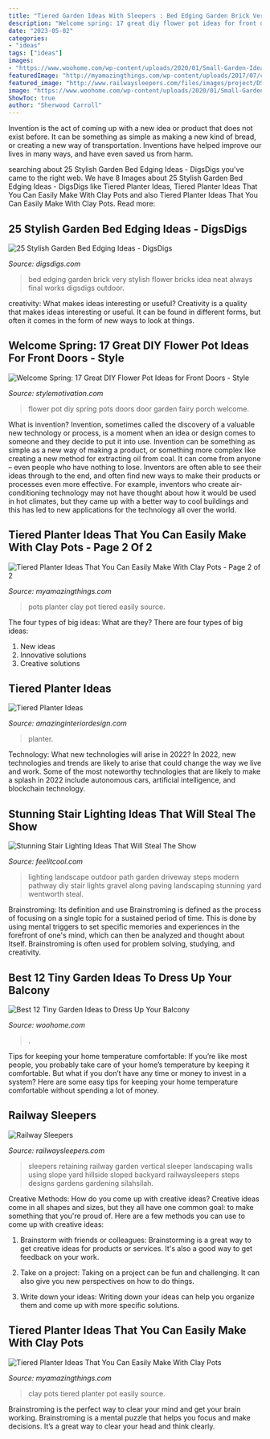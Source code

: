 ```yaml
---
title: "Tiered Garden Ideas With Sleepers : Bed Edging Garden Brick Very Stylish Flower Bricks Idea Neat Always Final Works Digsdigs Outdoor"
description: "Welcome spring: 17 great diy flower pot ideas for front doors"
date: "2023-05-02"
categories:
- "ideas"
tags: ["ideas"]
images:
- "https://www.woohome.com/wp-content/uploads/2020/01/Small-Garden-Ideas-for-Balcony-4-1.jpg"
featuredImage: "http://myamazingthings.com/wp-content/uploads/2017/07/clay-pot-ideas-5.jpeg"
featured_image: "http://www.railwaysleepers.com/files/images/project/DSC014670_lg.jpg"
image: "https://www.woohome.com/wp-content/uploads/2020/01/Small-Garden-Ideas-for-Balcony-4-1.jpg"
ShowToc: true
author: "Sherwood Carroll"
---
```



Invention is the act of coming up with a new idea or product that does not exist before. It can be something as simple as making a new kind of bread, or creating a new way of transportation. Inventions have helped improve our lives in many ways, and have even saved us from harm.

	

		
searching about 25 Stylish Garden Bed Edging Ideas - DigsDigs you've came to the right web. We have 8 Images about 25 Stylish Garden Bed Edging Ideas - DigsDigs like Tiered Planter Ideas, Tiered Planter Ideas That You Can Easily Make With Clay Pots and also Tiered Planter Ideas That You Can Easily Make With Clay Pots. Read more:
		
    
## 25 Stylish Garden Bed Edging Ideas - DigsDigs

<img loading=lazy src="https://www.digsdigs.com/photos/2019/03/05-red-brick-garden-bed-edging-is-a-stylish-idea-with-a-very-neat-final-look-it-always-works.jpg" onerror="this.onerror=null;this.src='https://tse4.mm.bing.net/th?id=OIP.y6udfkqeCxyy5mkm3JMF3wHaKp&amp;pid=15.1';" alt="25 Stylish Garden Bed Edging Ideas - DigsDigs">

_Source: digsdigs.com_

>bed edging garden brick very stylish flower bricks idea neat always final works digsdigs outdoor. 

	

creativity: What makes ideas interesting or useful?
Creativity is a quality that makes ideas interesting or useful. It can be found in different forms, but often it comes in the form of new ways to look at things.

    
## Welcome Spring: 17 Great DIY Flower Pot Ideas For Front Doors - Style

<img loading=lazy src="https://cdn.homebnc.com/homeimg/2017/02/20-front-door-flower-pots-ideas-homebnc.jpg" onerror="this.onerror=null;this.src='https://tse1.mm.bing.net/th?id=OIP.ZmipmsRNbLW8hhKUOsLMywHaJ4&amp;pid=15.1';" alt="Welcome Spring: 17 Great DIY Flower Pot Ideas for Front Doors - Style">

_Source: stylemotivation.com_

>flower pot diy spring pots doors door garden fairy porch welcome. 

	

What is invention?
Invention, sometimes called the discovery of a valuable new technology or process, is a moment when an idea or design comes to someone and they decide to put it into use. Invention can be something as simple as a new way of making a product, or something more complex like creating a new method for extracting oil from coal. It can come from anyone – even people who have nothing to lose. Inventors are often able to see their ideas through to the end, and often find new ways to make their products or processes even more effective. For example, inventors who create air-conditioning technology may not have thought about how it would be used in hot climates, but they came up with a better way to cool buildings and this has led to new applications for the technology all over the world.

    
## Tiered Planter Ideas That You Can Easily Make With Clay Pots - Page 2 Of 2

<img loading=lazy src="https://myamazingthings.com/wp-content/uploads/2017/07/clay-pot-ideas-10.jpg" onerror="this.onerror=null;this.src='https://tse2.mm.bing.net/th?id=OIP.gpRJpQOb_RSHZo1GUD2jLwHaNK&amp;pid=15.1';" alt="Tiered Planter Ideas That You Can Easily Make With Clay Pots - Page 2 of 2">

_Source: myamazingthings.com_

>pots planter clay pot tiered easily source. 

	

The four types of big ideas: What are they?
There are four types of big ideas: 
1. New ideas 
2. Innovative solutions 
3. Creative solutions 

    
## Tiered Planter Ideas

<img loading=lazy src="http://www.amazinginteriordesign.com/wp-content/uploads/2019/10/fi-8.jpg" onerror="this.onerror=null;this.src='https://tse4.mm.bing.net/th?id=OIP.KlyisX0yPOdZLiB_c8GNRAHaJ4&amp;pid=15.1';" alt="Tiered Planter Ideas">

_Source: amazinginteriordesign.com_

>planter. 

	

Technology: What new technologies will arise in 2022?
In 2022, new technologies and trends are likely to arise that could change the way we live and work. Some of the most noteworthy technologies that are likely to make a splash in 2022 include autonomous cars, artificial intelligence, and blockchain technology.

    
## Stunning Stair Lighting Ideas That Will Steal The Show

<img loading=lazy src="http://feelitcool.com/wp-content/uploads/2016/06/steps-lighting-ideas7.jpg" onerror="this.onerror=null;this.src='https://tse3.mm.bing.net/th?id=OIP.ow44GwZ1a-e2LCPoAsMOcwHaLH&amp;pid=15.1';" alt="Stunning Stair Lighting Ideas That Will Steal The Show">

_Source: feelitcool.com_

>lighting landscape outdoor path garden driveway steps modern pathway diy stair lights gravel along paving landscaping stunning yard wentworth steal. 

	

Brainstroming: Its definition and use
Brainstroming is defined as the process of focusing on a single topic for a sustained period of time. This is done by using mental triggers to set specific memories and experiences in the forefront of one's mind, which can then be analyzed and thought about Itself. Brainstroming is often used for problem solving, studying, and creativity.

    
## Best 12 Tiny Garden Ideas To Dress Up Your Balcony

<img loading=lazy src="https://www.woohome.com/wp-content/uploads/2020/01/Small-Garden-Ideas-for-Balcony-4-1.jpg" onerror="this.onerror=null;this.src='https://tse3.mm.bing.net/th?id=OIP.rXrizuaBjXHJS3jTNYYRAgHaHa&amp;pid=15.1';" alt="Best 12 Tiny Garden Ideas to Dress Up Your Balcony">

_Source: woohome.com_

>. 

	

Tips for keeping your home temperature comfortable:
If you’re like most people, you probably take care of your home’s temperature by keeping it comfortable. But what if you don’t have any time or money to invest in a system? Here are some easy tips for keeping your home temperature comfortable without spending a lot of money.

    
## Railway Sleepers

<img loading=lazy src="http://www.railwaysleepers.com/files/images/project/DSC014670_lg.jpg" onerror="this.onerror=null;this.src='https://tse4.mm.bing.net/th?id=OIP.15RGgSuGmplpK4jhfZG2WAHaJ4&amp;pid=15.1';" alt="Railway Sleepers">

_Source: railwaysleepers.com_

>sleepers retaining railway garden vertical sleeper landscaping walls using slope yard hillside sloped backyard railwaysleepers steps designs gardens gardening silahsilah. 

	

Creative Methods: How do you come up with creative ideas?
Creative ideas come in all shapes and sizes, but they all have one common goal: to make something that you're proud of. Here are a few methods you can use to come up with creative ideas:
1. Brainstorm with friends or colleagues: Brainstorming is a great way to get creative ideas for products or services. It's also a good way to get feedback on your work.

2. Take on a project: Taking on a project can be fun and challenging. It can also give you new perspectives on how to do things.

3. Write down your ideas: Writing down your ideas can help you organize them and come up with more specific solutions.

    
## Tiered Planter Ideas That You Can Easily Make With Clay Pots

<img loading=lazy src="http://myamazingthings.com/wp-content/uploads/2017/07/clay-pot-ideas-5.jpeg" onerror="this.onerror=null;this.src='https://tse4.mm.bing.net/th?id=OIP.E8Wz8UGR_xs_H9BitXGH0QHaLH&amp;pid=15.1';" alt="Tiered Planter Ideas That You Can Easily Make With Clay Pots">

_Source: myamazingthings.com_

>clay pots tiered planter pot easily source. 

	

Brainstroming is the perfect way to clear your mind and get your brain working. Brainstroming is a mental puzzle that helps you focus and make decisions. It’s a great way to clear your head and think clearly.

